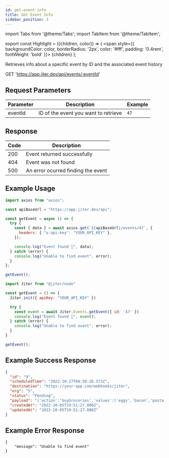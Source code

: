 ```yaml
---
id: get-event-info
title: Get Event Info
sidebar_position: 3
---
```


import Tabs from '@theme/Tabs';
import TabItem from '@theme/TabItem';

export const Highlight = ({children, color}) => (
<span
style={{
      backgroundColor: color,
      borderRadius: '2px',
      color: '#fff',
      padding: '0.4rem',
      fontWeight: 'bold'
    }}>
{children}
</span>
);

Retrieves info about a specific event by ID and the associated event history

<Highlight color="#0091ea">GET</Highlight> 'https://app.jiter.dev/api/events/:eventId'

## Request Parameters

| Parameter | Description                          | Example |
| --------- | ------------------------------------ | ------- |
| eventId   | ID of the event you want to retrieve | `47`    |

## Response

| Code | Description                        |
| ---- | ---------------------------------- |
| 200  | Event returned successfully        |
| 404  | Event was not found                |
| 500  | An error ocurred finding the event |

## Example Usage

<Tabs>
<TabItem value="ts" label="TypeScript" default>

```jsx title="index.ts"
import axios from "axios";

const apiBaseUrl = "https://app.jiter.dev/api";

const getEvent = async () => {
  try {
    const { data } = await axios.get(`${apiBaseUrl}/events/47`, {
      headers: { "x-api-key": "YOUR_API_KEY" },
    });

    console.log("Event found 🎉", data);
  } catch (error) {
    console.log("Unable to find event", error);
  }
};

getEvent();
```

</TabItem>
  <TabItem value="js" label="Javascript" >

```jsx title="index.js"
import Jiter from "@jiter/node"

const getEvent = () => {
  Jiter.init({ apiKey: "YOUR_API_KEY" })

  try {
    const event = await Jiter.Events.getEvent({ id: '47' })
    console.log("Event found 🎉", event);
  } catch (error) {
    console.log("Unable to find event", error);
  }
}

getEvent();
```

  </TabItem>

</Tabs>

## Example Success Response

```json
{
  "id": "9",
  "scheduledTime": "2022-10-27T04:50:26.573Z",
  "destination": "https://your-app.com/webhooks/jiter",
  "org": "5",
  "status": "Pending",
  "payload": "{'action':'buyGroceries','values':['eggs','bacon','pasta','bread']}",
  "createdAt": "2022-10-05T19:51:27.000Z",
  "updatedAt": "2022-10-05T19:51:27.000Z"
}
```

## Example Error Response

```
{
	"message": "Unable to find event"
}
```
